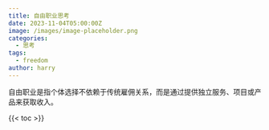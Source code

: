 ```yaml
---
title: 自由职业思考
date: 2023-11-04T05:00:00Z
image: /images/image-placeholder.png
categories:
  - 思考
tags:
  - freedom
author: harry
---
```



自由职业是指个体选择不依赖于传统雇佣关系，而是通过提供独立服务、项目或产品来获取收入。

<!--more-->
{{< toc >}}